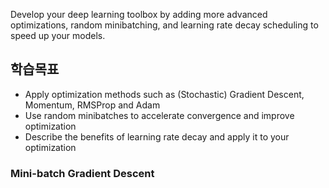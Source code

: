 Develop your deep learning toolbox by adding more advanced optimizations, random minibatching, and learning rate decay scheduling to speed up your models.

## 학습목표
- Apply optimization methods such as (Stochastic) Gradient Descent, Momentum, RMSProp and Adam
- Use random minibatches to accelerate convergence and improve optimization
- Describe the benefits of learning rate decay and apply it to your optimization

### Mini-batch Gradient Descent

